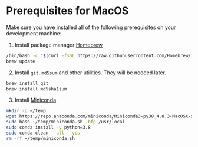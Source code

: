 # Prerequisites for MacOS

Make sure you have installed all of the following prerequisites on your development machine:

1. Install package manager [Homebrew](https://brew.sh/) 

```sh
/bin/bash -c "$(curl -fsSL https://raw.githubusercontent.com/Homebrew/install/master/install.sh)"
brew update
```

2. Install `git`, `md5sum` and other utilities. They will be needed later.

```sh
brew install git
brew install md5sha1sum
```

3. Install [Miniconda](https://docs.conda.io/en/latest/miniconda.html)

```sh
mkdir -p ~/temp
wget https://repo.anaconda.com/miniconda/Miniconda3-py38_4.8.3-MacOSX-x86_64.sh -O ~/temp/miniconda.sh
sudo bash ~/temp/miniconda.sh -bfp /usr/local
sudo conda install -y python=3.8
sudo conda clean --all --yes
rm -rf ~/temp/miniconda.sh
```
